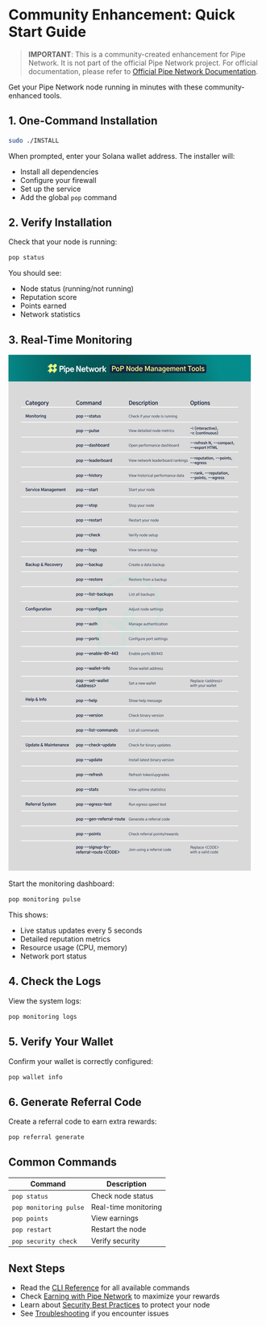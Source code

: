 # Community Enhancement: Quick Start Guide

> **IMPORTANT**: This is a community-created enhancement for Pipe Network. 
> It is not part of the official Pipe Network project.
> For official documentation, please refer to [Official Pipe Network Documentation](../official/PIPE_NETWORK_DOCUMENTATION.md).

Get your Pipe Network node running in minutes with these community-enhanced tools.

## 1. One-Command Installation

```bash
sudo ./INSTALL
```

When prompted, enter your Solana wallet address. The installer will:
- Install all dependencies
- Configure your firewall
- Set up the service
- Add the global `pop` command

## 2. Verify Installation

Check that your node is running:

```bash
pop status
```

You should see:
- Node status (running/not running)
- Reputation score
- Points earned
- Network statistics

## 3. Real-Time Monitoring

![PoP Node Management Tools](../images/PoP-node-management.jpeg)

Start the monitoring dashboard:

```bash
pop monitoring pulse
```

This shows:
- Live status updates every 5 seconds
- Detailed reputation metrics
- Resource usage (CPU, memory)
- Network port status

## 4. Check the Logs

View the system logs:

```bash
pop monitoring logs
```

## 5. Verify Your Wallet

Confirm your wallet is correctly configured:

```bash
pop wallet info
```

## 6. Generate Referral Code

Create a referral code to earn extra rewards:

```bash
pop referral generate
```

## Common Commands

| Command | Description |
|---------|-------------|
| `pop status` | Check node status |
| `pop monitoring pulse` | Real-time monitoring |
| `pop points` | View earnings |
| `pop restart` | Restart the node |
| `pop security check` | Verify security |

## Next Steps

- Read the [CLI Reference](../reference/cli.md) for all available commands
- Check [Earning with Pipe Network](earning.md) to maximize your rewards
- Learn about [Security Best Practices](security.md) to protect your node
- See [Troubleshooting](../reference/troubleshooting.md) if you encounter issues 